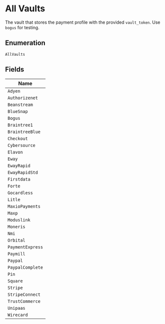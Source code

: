 
# All Vaults

The vault that stores the payment profile with the provided `vault_token`. Use `bogus` for testing.

## Enumeration

`AllVaults`

## Fields

| Name |
|  --- |
| `Adyen` |
| `Authorizenet` |
| `Beanstream` |
| `BlueSnap` |
| `Bogus` |
| `Braintree1` |
| `BraintreeBlue` |
| `Checkout` |
| `Cybersource` |
| `Elavon` |
| `Eway` |
| `EwayRapid` |
| `EwayRapidStd` |
| `Firstdata` |
| `Forte` |
| `Gocardless` |
| `Litle` |
| `MaxioPayments` |
| `Maxp` |
| `Moduslink` |
| `Moneris` |
| `Nmi` |
| `Orbital` |
| `PaymentExpress` |
| `Paymill` |
| `Paypal` |
| `PaypalComplete` |
| `Pin` |
| `Square` |
| `Stripe` |
| `StripeConnect` |
| `TrustCommerce` |
| `Unipaas` |
| `Wirecard` |

